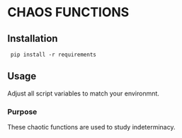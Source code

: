# CHAOS FUNCTIONS
## Installation

<code> pip install -r requirements </code>

## Usage

Adjust all script variables to match your environmnt. 

### Purpose

These chaotic functions are used to study indeterminacy. 
